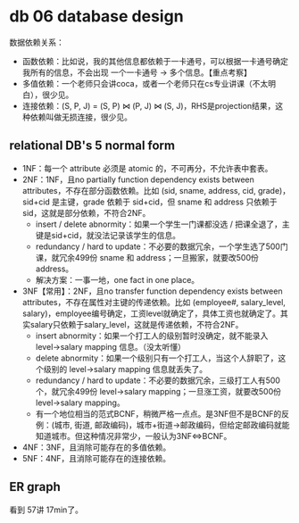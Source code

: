 # db 06 database design

数据依赖关系：

- 函数依赖：比如说，我的其他信息都依赖于一卡通号，可以根据一卡通号确定我所有的信息，不会出现 一个一卡通号 → 多个信息。【重点考察】
- 多值依赖：一个老师只会讲coca，或者一个老师只在cs专业讲课（不太明白），很少见。
- 连接依赖：(S, P, J) = (S, P) $\bowtie$ (P, J) $\bowtie$​ (S, J)，RHS是projection结果，这种依赖叫做无损连接，很少见。

## relational DB's 5 normal form

- 1NF：每一个 attribute 必须是 atomic 的，不可再分，不允许表中套表。
- 2NF：1NF，且no partially function dependency exists between attributes，不存在部分函数依赖。比如 (sid, sname, address, cid, grade)，sid+cid 是主键，grade 依赖于 sid+cid，但 sname 和 address 只依赖于 sid，这就是部分依赖，不符合2NF。
  - insert / delete abnormity：如果一个学生一门课都没选 / 把课全退了，主键是sid+cid，就没法记录该学生的信息。
  - redundancy / hard to update：不必要的数据冗余，一个学生选了500门课，就冗余499份 sname 和 address；一旦搬家，就要改500份 address。
  - 解决方案：一事一地，one fact in one place。
- 3NF【常用】：2NF，且no transfer function dependency exists between attributes，不存在属性对主键的传递依赖。比如 (employee#, salary_level, salary)，employee编号确定，工资level就确定了，具体工资也就确定了。其实salary只依赖于salary_level，这就是传递依赖，不符合2NF。
  - insert abnormity：如果一个打工人的级别暂时没确定，就不能录入level→salary mapping 信息。（没太听懂）
  - delete abnormity：如果一个级别只有一个打工人，当这个人辞职了，这个级别的 level→salary mapping 信息就丢失了。
  - redundancy / hard to update：不必要的数据冗余，三级打工人有500个，就冗余499份 level→salary mapping；一旦涨工资，就要改500份 level→salary mapping。
  - 有一个地位相当的范式BCNF，稍微严格一点点。是3NF但不是BCNF的反例：(城市, 街道, 邮政编码)，城市+街道→邮政编码，但给定邮政编码就能知道城市。但这种情况非常少，一般认为3NF<=>BCNF。
- 4NF：3NF，且消除可能存在的多值依赖。
- 5NF：4NF，且消除可能存在的连接依赖。

## ER graph

看到 57讲 17min了。













